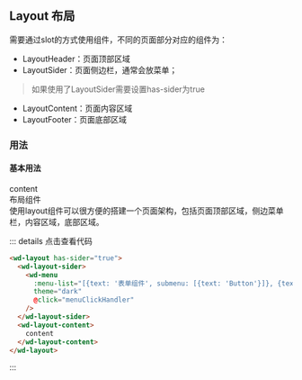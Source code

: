 ## Layout 布局
需要通过slot的方式使用组件，不同的页面部分对应的组件为：
* LayoutHeader：页面顶部区域
* LayoutSider：页面侧边栏，通常会放菜单；
> 如果使用了LayoutSider需要设置has-sider为true
* LayoutContent：页面内容区域
* LayoutFooter：页面底部区域
### 用法
#### 基本用法
<div class="component-box">
  <div class="component-box-top"><ClientOnly>
    <wd-layout has-sider="true">
      <wd-layout-sider>
        <wd-menu
          :menu-list="[{text: '表单组件', submenu: [{text: 'Button'}]}, {text: '表单组件', submenu: [{text: 'Button'}]},{text: '表单组件', submenu: [{text: 'Button'}]}]"
          theme="dark"
          @click="menuClickHandler"
        />
      </wd-layout-sider>
      <wd-layout-content>
        content
      </wd-layout-content>
    </wd-layout>
    </ClientOnly>
  </div>
  <div class="component-box-bottom">
    <div class="component-title">布局组件</div>
    <div class="component-desc">
    使用layout组件可以很方便的搭建一个页面架构，包括页面顶部区域，侧边菜单栏，内容区域，底部区域。   
    </div>
  </div>
</div>

::: details 点击查看代码 
```html
<wd-layout has-sider="true">
  <wd-layout-sider>
    <wd-menu
      :menu-list="[{text: '表单组件', submenu: [{text: 'Button'}]}, {text: '表单组件', submenu: [{text: 'Button'}]},{text: '表单组件', submenu: [{text: 'Button'}]}]"
      theme="dark"
      @click="menuClickHandler"
    />
  </wd-layout-sider>
  <wd-layout-content>
    content
  </wd-layout-content>
</wd-layout>
```
:::